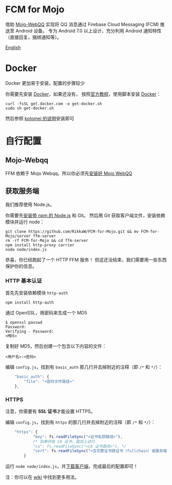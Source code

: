 # FCM for Mojo
借助 [Mojo-WebQQ](https://github.com/sjdy521/Mojo-Webqq) 实现将 QQ 消息通过 Firebase Cloud Messaging (FCM) 推送至 Android 设备。
专为 Android 7.0 以上设计，充分利用 Android 通知特性（直接回复，捆绑通知等）。

[English](/README.md)

# Docker
Docker 更加易于安装，配置的步骤较少

你需要先安装 [Docker](https://www.docker.com/)，如果还没有，
按照[官方教程](https://www.docker.com/community-edition)，使用脚本安装 [Docker](https://www.docker.com)：

```Shell
curl -fsSL get.docker.com -o get-docker.sh
sudo sh get-docker.sh
```

然后参照 [kotomei 的说明](https://github.com/kotomei/fcm-for-mojo/blob/master/README.md)安装即可

# 自行配置
## Mojo-Webqq
FFM 依赖于 Mojo Webqq，所以你必须先[安装好 Mojo WebQQ](https://github.com/sjdy521/Mojo-Webqq)

## 获取服务端
我们推荐使用 Node.js。

你需要先[安装带 npm 的 Node.js](https://nodejs.org/en/download/package-manager) 和 Git。
然后用 Git 获取客户端文件，安装依赖模块并运行 node：

```Shell
git clone https://github.com/RikkaW/FCM-for-Mojo.git && mv FCM-for-Mojo/server ffm-server
rm -rf FCM-for-Mojo && cd ffm-server
npm install http-proxy carrier
node node/index.js
```

恭喜，你已经跑起了一个 HTTP FFM 服务！
但这还没结束，我们需要用一些东西保护你的信息。

### HTTP 基本认证
首先先安装依赖模块 ```http-auth```

```Shell
npm install http-auth
```

通过 OpenSSL，用密码来生成一个 MD5

```Shell
$ openssl passwd
Password:
Verifying - Password:
<MD5>
```

复制好 MD5，然后创建一个包含以下内容的文件：

```
<用户名>:<密码>
```

编辑 ```config.js```，找到有 ```basic_auth``` 那几行并去掉附近的注释（即 ```/*``` 和 ```*/```）：
```js
	"basic_auth": {
		"file": "<密码文件路径>"
	},
```

### HTTPS
注意，你需要有 **SSL 证书**才能设置 HTTPS。

编辑 ```config.js```，找到有 ```https``` 的那几行并去掉附近的注释（即 ```/*``` 和 ```*/```）：
```js
	"https": {
			"key": fs.readFileSync("<证书私钥路径>"),
			/* 如果你有 CA 证书，就加上这行
			"ca": fs.readFileSync("<CA 证书路径>"), */
			"cert": fs.readFileSync("<含完整证书链证书（fullchain）或服务端证书（server cert）的路径>")
		}
```

运行 ```node node/index.js```，并[下载客户端](https://github.com/RikkaW/FCM-for-Mojo/releases)，完成最后的配置即可！

注：你可以在 [wiki](https://github.com/RikkaW/FCM-for-Mojo/wiki/配置文件的用法) 中找到更多用法。
